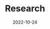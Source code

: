 ---
title: Research
date: 2022-10-24
type: landing

sections:
  - block: hero
    content:
      title: Research
      text: |
        Our research spans multiple areas of cutting-edge technology and innovation.
    design:
      background:
        gradient_start: '#520c8c'
        gradient_end: '#2800b3'
        text_color_light: true
      
  - block: markdown
    content:
      title: ""
      text: |
        <div class="row text-center" style="margin: 3rem 0;">
          <div class="col-md-3 mb-4">
            <a href="/area/" style="text-decoration: none; color: inherit;">
              <div style="background: white; border-radius: 12px; padding: 2rem; box-shadow: 0 4px 12px rgba(0,0,0,0.1); transition: transform 0.3s ease;">
                <div style="font-size: 3rem; color: #8b1538; margin-bottom: 1rem;">🔬</div>
                <h3 style="color: #2c3e50; margin-bottom: 1rem;">Research Areas</h3>
                <p style="color: #6c757d;">Explore our diverse research domains and focus areas</p>
              </div>
            </a>
          </div>
          
          <div class="col-md-3 mb-4">
            <a href="/group/" style="text-decoration: none; color: inherit;">
              <div style="background: white; border-radius: 12px; padding: 2rem; box-shadow: 0 4px 12px rgba(0,0,0,0.1); transition: transform 0.3s ease;">
                <div style="font-size: 3rem; color: #8b1538; margin-bottom: 1rem;">👥</div>
                <h3 style="color: #2c3e50; margin-bottom: 1rem;">Research Groups</h3>
                <p style="color: #6c757d;">Meet our research teams and their specializations</p>
              </div>
            </a>
          </div>
          
          <div class="col-md-3 mb-4">
            <a href="/research/projects/" style="text-decoration: none; color: inherit;">
              <div style="background: white; border-radius: 12px; padding: 2rem; box-shadow: 0 4px 12px rgba(0,0,0,0.1); transition: transform 0.3s ease;">
                <div style="font-size: 3rem; color: #8b1538; margin-bottom: 1rem;">🚀</div>
                <h3 style="color: #2c3e50; margin-bottom: 1rem;">Projects</h3>
                <p style="color: #6c757d;">Current and ongoing research projects</p>
              </div>
            </a>
          </div>
          
          <div class="col-md-3 mb-4">
            <a href="/publication/" style="text-decoration: none; color: inherit;">
              <div style="background: white; border-radius: 12px; padding: 2rem; box-shadow: 0 4px 12px rgba(0,0,0,0.1); transition: transform 0.3s ease;">
                <div style="font-size: 3rem; color: #8b1538; margin-bottom: 1rem;">📚</div>
                <h3 style="color: #2c3e50; margin-bottom: 1rem;">Publications</h3>
                <p style="color: #6c757d;">Our latest research publications and papers</p>
              </div>
            </a>
          </div>
        </div>
        
        <style>
        .col-md-3 a div:hover {
          transform: translateY(-5px);
        }
        </style>
    design:
      columns: '1'
---